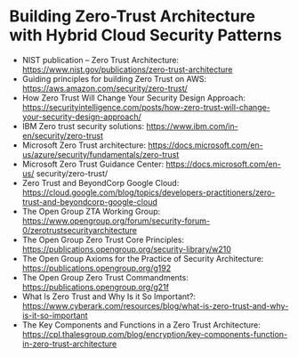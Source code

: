 # Building Zero-Trust Architecture with Hybrid Cloud Security Patterns

* NIST publication – Zero Trust Architecture: https://www.nist.gov/publications/zero-trust-architecture
* Guiding principles for building Zero Trust on AWS: https://aws.amazon.com/security/zero-trust/
* How Zero Trust Will Change Your Security Design Approach: https://securityintelligence.com/posts/how-zero-trust-will-change-your-security-design-approach/
* IBM Zero trust security solutions: https://www.ibm.com/in-en/security/zero-trust
* Microsoft Zero Trust architecture: https://docs.microsoft.com/en-us/azure/security/fundamentals/zero-trust
* Microsoft Zero Trust Guidance Center: https://docs.microsoft.com/en-us/ security/zero-trust/
* Zero Trust and BeyondCorp Google Cloud: https://cloud.google.com/blog/topics/developers-practitioners/zero-trust-and-beyondcorp-google-cloud
* The Open Group ZTA Working Group: https://www.opengroup.org/forum/security-forum-0/zerotrustsecurityarchitecture
* The Open Group Zero Trust Core Principles: https://publications.opengroup.org/security-library/w210
* The Open Group Axioms for the Practice of Security Architecture: https://publications.opengroup.org/g192
* The Open Group Zero Trust Commandments: https://publications.opengroup.org/g21f
* What Is Zero Trust and Why Is it So Important?: https://www.cyberark.com/resources/blog/what-is-zero-trust-and-why-is-it-so-important
* The Key Components and Functions in a Zero Trust Architecture: https://cpl.thalesgroup.com/blog/encryption/key-components-function-in-zero-trust-architecture